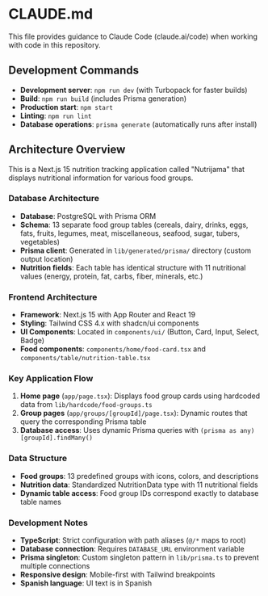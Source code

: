 # CLAUDE.md

This file provides guidance to Claude Code (claude.ai/code) when working with code in this repository.

## Development Commands

- **Development server**: `npm run dev` (with Turbopack for faster builds)
- **Build**: `npm run build` (includes Prisma generation)
- **Production start**: `npm start`
- **Linting**: `npm run lint`
- **Database operations**: `prisma generate` (automatically runs after install)

## Architecture Overview

This is a Next.js 15 nutrition tracking application called "Nutrijama" that displays nutritional information for various food groups.

### Database Architecture
- **Database**: PostgreSQL with Prisma ORM
- **Schema**: 13 separate food group tables (cereals, dairy, drinks, eggs, fats, fruits, legumes, meat, miscellaneous, seafood, sugar, tubers, vegetables)
- **Prisma client**: Generated in `lib/generated/prisma/` directory (custom output location)
- **Nutrition fields**: Each table has identical structure with 11 nutritional values (energy, protein, fat, carbs, fiber, minerals, etc.)

### Frontend Architecture
- **Framework**: Next.js 15 with App Router and React 19
- **Styling**: Tailwind CSS 4.x with shadcn/ui components
- **UI Components**: Located in `components/ui/` (Button, Card, Input, Select, Badge)
- **Food components**: `components/home/food-card.tsx` and `components/table/nutrition-table.tsx`

### Key Application Flow
1. **Home page** (`app/page.tsx`): Displays food group cards using hardcoded data from `lib/hardcode/food-groups.ts`
2. **Group pages** (`app/groups/[groupId]/page.tsx`): Dynamic routes that query the corresponding Prisma table
3. **Database access**: Uses dynamic Prisma queries with `(prisma as any)[groupId].findMany()`

### Data Structure
- **Food groups**: 13 predefined groups with icons, colors, and descriptions
- **Nutrition data**: Standardized NutritionData type with 11 nutritional fields
- **Dynamic table access**: Food group IDs correspond exactly to database table names

### Development Notes
- **TypeScript**: Strict configuration with path aliases (`@/*` maps to root)
- **Database connection**: Requires `DATABASE_URL` environment variable
- **Prisma singleton**: Custom singleton pattern in `lib/prisma.ts` to prevent multiple connections
- **Responsive design**: Mobile-first with Tailwind breakpoints
- **Spanish language**: UI text is in Spanish